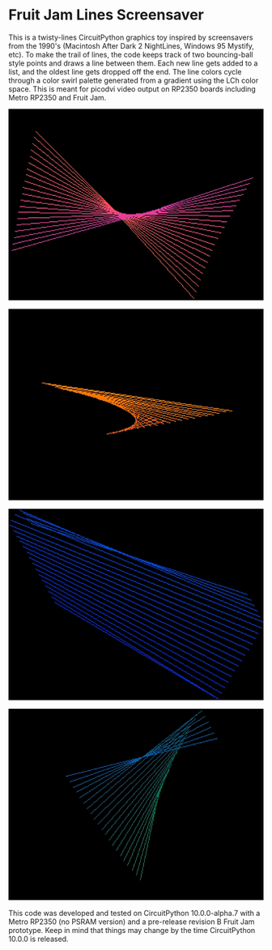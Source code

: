 <!-- SPDX-License-Identifier: MIT -->
<!-- SPDX-FileCopyrightText: Copyright 2025 Sam Blenny -->
# Fruit Jam Lines Screensaver

This is a twisty-lines CircuitPython graphics toy inspired by screensavers from
the 1990's (Macintosh After Dark 2 NightLines, Windows 95 Mystify, etc). To
make the trail of lines, the code keeps track of two bouncing-ball style points
and draws a line between them. Each new line gets added to a list, and the
oldest line gets dropped off the end. The line colors cycle through a color
swirl palette generated from a gradient using the LCh color space. This is
meant for picodvi video output on RP2350 boards including Metro RP2350 and
Fruit Jam.

![screenshot-1](img/lines-screenshot-1.png)

![screenshot-2](img/lines-screenshot-2.png)

![screenshot-3](img/lines-screenshot-3.png)

![screenshot-4](img/lines-screenshot-4.png)

This code was developed and tested on CircuitPython 10.0.0-alpha.7 with a Metro
RP2350 (no PSRAM version) and a pre-release revision B Fruit Jam prototype.
Keep in mind that things may change by the time CircuitPython 10.0.0 is
released.
